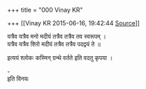 +++
title = "000 Vinay KR"

+++
[[Vinay KR	2015-06-16, 19:42:44 [Source](https://groups.google.com/g/samskrita/c/1N8bCtJdrY8)]]



यत्रैव यत्रैव मनो मदीयं तत्रैव तत्रैव तव स्वरूपम् ।  
यत्रैव यत्रैव शिरो मदीयं तत्रैव तत्रैव पदद्वयं ते ॥

इत्ययं श्लोकः कस्मिन् ग्रन्थे वर्तते इति वदतु कृपया ।

\-  
इति विनयः

